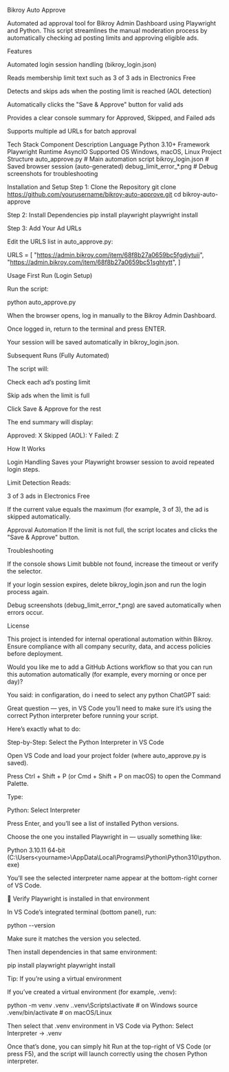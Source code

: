 Bikroy Auto Approve

Automated ad approval tool for Bikroy Admin Dashboard using Playwright and Python.
This script streamlines the manual moderation process by automatically checking ad posting limits and approving eligible ads.

Features

Automated login session handling (bikroy_login.json)

Reads membership limit text such as 3 of 3 ads in Electronics Free

Detects and skips ads when the posting limit is reached (AOL detection)

Automatically clicks the "Save & Approve" button for valid ads

Provides a clear console summary for Approved, Skipped, and Failed ads

Supports multiple ad URLs for batch approval

Tech Stack
Component	Description
Language	Python 3.10+
Framework	Playwright
Runtime	AsyncIO
Supported OS	Windows, macOS, Linux
Project Structure
auto_approve.py         # Main automation script
bikroy_login.json       # Saved browser session (auto-generated)
debug_limit_error_*.png # Debug screenshots for troubleshooting

Installation and Setup
Step 1: Clone the Repository
git clone https://github.com/yourusername/bikroy-auto-approve.git
cd bikroy-auto-approve

Step 2: Install Dependencies
pip install playwright
playwright install

Step 3: Add Your Ad URLs

Edit the URLS list in auto_approve.py:

URLS = [
    "https://admin.bikroy.com/item/68f8b27a0659bc5fgdjytuii",
    "https://admin.bikroy.com/item/68f8b27a0659bc51sghtytt",
]

Usage
First Run (Login Setup)

Run the script:

python auto_approve.py


When the browser opens, log in manually to the Bikroy Admin Dashboard.

Once logged in, return to the terminal and press ENTER.

Your session will be saved automatically in bikroy_login.json.

Subsequent Runs (Fully Automated)

The script will:

Check each ad’s posting limit

Skip ads when the limit is full

Click Save & Approve for the rest

The end summary will display:

Approved: X
Skipped (AOL): Y
Failed: Z

How It Works

Login Handling
Saves your Playwright browser session to avoid repeated login steps.

Limit Detection
Reads:

<span class="ui-bubble is-membership-limits">3 of 3 ads in Electronics Free</span>


If the current value equals the maximum (for example, 3 of 3), the ad is skipped automatically.

Approval Automation
If the limit is not full, the script locates and clicks the "Save & Approve" button.

Troubleshooting

If the console shows Limit bubble not found, increase the timeout or verify the selector.

If your login session expires, delete bikroy_login.json and run the login process again.

Debug screenshots (debug_limit_error_*.png) are saved automatically when errors occur.

License

This project is intended for internal operational automation within Bikroy.
Ensure compliance with all company security, data, and access policies before deployment.

Would you like me to add a GitHub Actions workflow so that you can run this automation automatically (for example, every morning or once per day)?

You said:
in configaration, do i need to select any python
ChatGPT said:

Great question — yes, in VS Code you’ll need to make sure it’s using the correct Python interpreter before running your script.

Here’s exactly what to do:

Step-by-Step: Select the Python Interpreter in VS Code

Open VS Code and load your project folder (where auto_approve.py is saved).

Press Ctrl + Shift + P (or Cmd + Shift + P on macOS) to open the Command Palette.

Type:

Python: Select Interpreter


Press Enter, and you’ll see a list of installed Python versions.

Choose the one you installed Playwright in — usually something like:

Python 3.10.11 64-bit (C:\Users\<yourname>\AppData\Local\Programs\Python\Python310\python.exe)


You’ll see the selected interpreter name appear at the bottom-right corner of VS Code.

🧩 Verify Playwright is installed in that environment

In VS Code’s integrated terminal (bottom panel), run:

python --version


Make sure it matches the version you selected.

Then install dependencies in that same environment:

pip install playwright
playwright install

 Tip: If you’re using a virtual environment

If you’ve created a virtual environment (for example, .venv):

python -m venv .venv
.\.venv\Scripts\activate   # on Windows
source .venv/bin/activate  # on macOS/Linux


Then select that .venv environment in VS Code via
Python: Select Interpreter → .venv

Once that’s done, you can simply hit Run  at the top-right of VS Code (or press F5),
and the script will launch correctly using the chosen Python interpreter.
